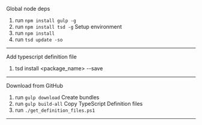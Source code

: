 Global node deps
1. run `npm install gulp -g`
2. run `npm install tsd -g`
Setup environment
1. run `npm install`
2. run `tsd update -so`
------------------------------------------

Add typescript definition file
1. tsd install <package_name> --save


---------------------------------------
Download from GitHub
1. run `gulp download`
Create bundles
2. run `gulp build-all`
Copy TypeScript Definition files
3. run `./get_definition_files.ps1`

---------------------------------------
